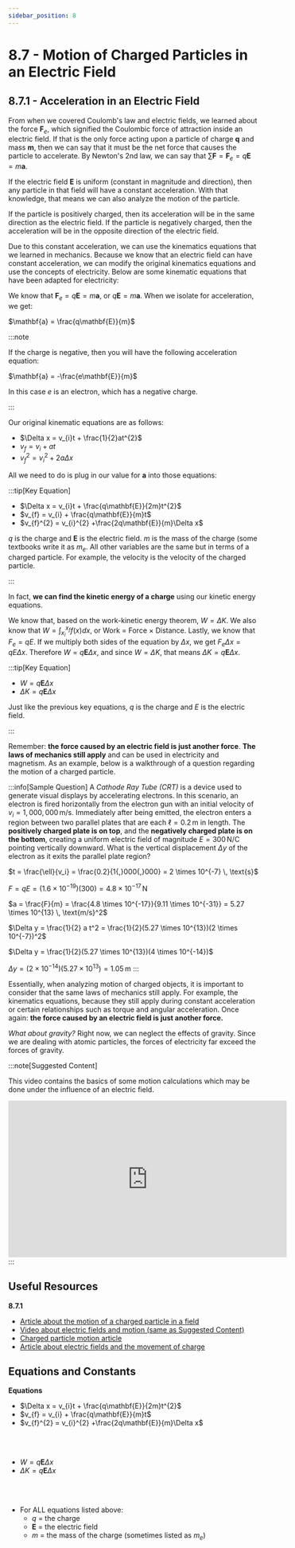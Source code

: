 ```yaml
---
sidebar_position: 8
---
```


# 8.7 - Motion of Charged Particles in an Electric Field

## 8.7.1 - Acceleration in an Electric Field

From when we covered Coulomb's law and electric fields, we learned about the force  $\mathbf{F}_{e}$, which signified the Coulombic force of attraction inside an electric field. If that is the only force acting upon a particle of charge $\mathbf{q}$ and mass $\mathbf{m}$, then we can say that it must be the net force that causes the particle to accelerate. By Newton's 2nd law, we can say that $\sum \mathbf{F} = \mathbf{F}_e = q\mathbf{E} = m\mathbf{a}$.

If the electric field $\mathbf{E}$ is uniform (constant in magnitude and direction), then any particle in that field will have a constant acceleration. With that knowledge, that means we can also analyze the motion of the particle.

If the particle is positively charged, then its acceleration will be in the same direction as the electric field. If the particle is negatively charged, then the acceleration will be in the opposite direction of the electric field.

Due to this constant acceleration, we can use the kinematics equations that we learned in mechanics. Because we know that an electric field can have constant acceleration, we can modify the original kinematics equations and use the concepts of electricity. Below are some kinematic equations that have been adapted for electricity:

We know that $\mathbf{F}_e = q\mathbf{E} = m\mathbf{a}$, or $q\mathbf{E} = m\mathbf{a}$. When we isolate for acceleration, we get:

$\mathbf{a} = \frac{q\mathbf{E}}{m}$

:::note

If the charge is negative, then you will have the following acceleration equation:

$\mathbf{a} = -\frac{e\mathbf{E}}{m}$

In this case $e$ is an electron, which has a negative charge.

:::

Our original kinematic equations are as follows:

- $\Delta x = v_{i}t + \frac{1}{2}at^{2}$
- $v_{f} = v_{i} + at$
- $v_{f}^{2} = v_{i}^{2} +2a\Delta x$

All we need to do is plug in our value for $\mathbf{a}$ into those equations:

:::tip[Key Equation]

- $\Delta x = v_{i}t + \frac{q\mathbf{E}}{2m}t^{2}$
- $v_{f} = v_{i} + \frac{q\mathbf{E}}{m}t$
- $v_{f}^{2} = v_{i}^{2} +\frac{2q\mathbf{E}}{m}\Delta x$

$q$ is the charge and $\mathbf{E}$ is the electric field. $m$ is the mass of the charge (some textbooks write it as $m_{e}$. All other variables are the same but in terms of a charged particle. For example, the velocity is the velocity of the charged particle.

:::

In fact, **we can find the kinetic energy of a charge** using our kinetic energy equations.

We know that, based on the work-kinetic energy theorem, $W = \Delta K$. We also know that $W = \int_{x_{i}}^{x_{f}} f(x)dx$, or Work = Force $\times$ Distance. Lastly, we know that $F_{e} = qE$. If we multiply both sides of the equation by $\Delta x$, we get $F_{e}\Delta x = qE\Delta x$. Therefore $W = q\mathbf{E}\Delta x$, and since $W = \Delta K$, that means $\Delta K = q\mathbf{E}\Delta x$.

:::tip[Key Equation]

- $W = q\mathbf{E}\Delta x$
- $\Delta K = q\mathbf{E}\Delta x$

Just like the previous key equations, $q$ is the charge and $E$ is the electric field.

:::

Remember: **the force caused by an electric field is just another force**. **The laws of mechanics still apply** and can be used in electricity and magnetism. As an example, below is a walkthrough of a question regarding the motion of a charged particle.

:::info[Sample Question]
A *Cathode Ray Tube (CRT)* is a device used to generate visual displays by accelerating electrons. In this scenario, an electron is fired horizontally from the electron gun with an initial velocity of $v_i = 1{,}000{,}000 \, \text{m/s}$. Immediately after being emitted, the electron enters a region between two parallel plates that are each $\ell = 0.2 \, \text{m}$ in length. The **positively charged plate is on top**, and the **negatively charged plate is on the bottom**, creating a uniform electric field of magnitude $E = 300 \, \text{N/C}$ pointing vertically downward. What is the vertical displacement $\Delta y$ of the electron as it exits the parallel plate region?

$t = \frac{\ell}{v_i} = \frac{0.2}{1{,}000{,}000} = 2 \times 10^{-7} \, \text{s}$  

$F = qE = (1.6 \times 10^{-19})(300) = 4.8 \times 10^{-17} \, \text{N}$  

$a = \frac{F}{m} = \frac{4.8 \times 10^{-17}}{9.11 \times 10^{-31}} = 5.27 \times 10^{13} \, \text{m/s}^2$  

$\Delta y = \frac{1}{2} a t^2 = \frac{1}{2}(5.27 \times 10^{13})(2 \times 10^{-7})^2$  

$\Delta y = \frac{1}{2}(5.27 \times 10^{13})(4 \times 10^{-14})$  

$\Delta y = (2 \times 10^{-14})(5.27 \times 10^{13}) = 1.05 \, \text{m}$
:::

Essentially, when analyzing motion of charged objects, it is important to consider that the same laws of mechanics still apply. For example, the kinematics equations, because they still apply during constant acceleration or certain relationships such as torque and angular acceleration. Once again: **the force caused by an electric field is just another force.**

*What about gravity?* Right now, we can neglect the effects of gravity. Since we are dealing with atomic particles, the forces of electricity far exceed the forces of gravity.

:::note[Suggested Content]

This video contains the basics of some motion calculations which may be done under the influence of an electric field.

<iframe width="560" height="315" src="https://www.youtube.com/embed/J3b7pjp4f9c?si=-bvCtXpZ596sQt5u" title="YouTube video player" frameborder="0" allow="accelerometer; autoplay; clipboard-write; encrypted-media; gyroscope; picture-in-picture; web-share" referrerpolicy="strict-origin-when-cross-origin" allowfullscreen></iframe>
:::

## Useful Resources

**8.7.1**

- [Article about the motion of a charged particle in a field](https://phys.libretexts.org/Courses/Kettering_University/Electricity_and_Magnetism_with_Applications_to_Amateur_Radio_and_Wireless_Technology/02%3A_The_Electric_Field/2.08%3A_Motion_of_a_Charged_Particle_in_an_Electric_Field)
- [Video about electric fields and motion (same as Suggested Content)](https://www.youtube.com/embed/J3b7pjp4f9c?si=-bvCtXpZ596sQt5u)
- [Charged particle motion article](https://phys.libretexts.org/Bookshelves/University_Physics/Radically_Modern_Introductory_Physics_Text_II_(Raymond)/15%3A_Electromagnetic_Forces/15.03%3A_Charged_Particle_Motion)
- [Article about electric fields and the movement of charge](https://www.physicsclassroom.com/class/circuits/Lesson-1/Electric-Field-and-the-Movement-of-Charge)

## Equations and Constants

**Equations**

- $\Delta x = v_{i}t + \frac{q\mathbf{E}}{2m}t^{2}$
- $v_{f} = v_{i} + \frac{q\mathbf{E}}{m}t$
- $v_{f}^{2} = v_{i}^{2} +\frac{2q\mathbf{E}}{m}\Delta x$

<br></br>

- $W = q\mathbf{E}\Delta x$
- $\Delta K = q\mathbf{E}\Delta x$

<br></br>

- For ALL equations listed above:
  - $q$ = the charge
  - $\mathbf{E}$ = the electric field
  - $m$ = the mass of the charge (sometimes listed as $m_{e}$)
